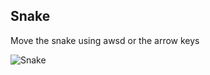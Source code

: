 ## Snake
Move the snake using awsd or the arrow keys

![Snake](https://user-images.githubusercontent.com/105450001/209381755-81638e95-fa2e-41d7-a979-da581d4cbaab.gif)
